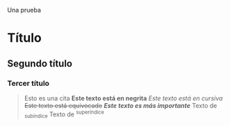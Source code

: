 Una prueba

# Título
## Segundo título
### Tercer título
> Esto es una cita
**Este texto está en negrita**
_Este texto está en cursiva_
~~Este texto está equivocado~~
***Este texto es más importante***
Texto de <sub>subíndice</sub>
Texto de <sup>superíndice</sup>


